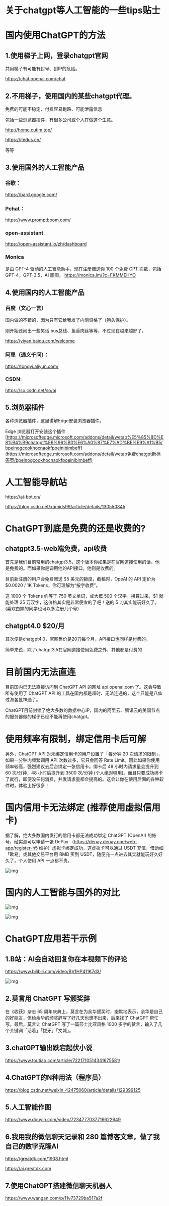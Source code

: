 # 关于chatgpt等人工智能的一些tips贴士

# **国内使用ChatGPT的方法**

## **1.使用梯子上网，登录chatgpt官网**

共用梯子有可能有封号、封IP的危险。

 https://chat.openai.com/chat



## **2.不用梯子，使用国内的某些chatgpt代理。**

免费的可能不稳定、付费容易跑路、可能泄露信息

包括一些浏览器插件，有很多公司或个人在做这个生意。

http://home.cutim.top/

https://itedus.cn/

等等



## **3.使用国外的人工智能产品**

### 谷歌： 

https://bard.google.com/

### Pchat：  

https://www.promptboom.com/

### open-assistant

https://open-assistant.io/zh/dashboard

### Monica 

是由 GPT-4 驱动的人工智能助手，现在注册赠送你 100 个免费 GPT 次数，包括 GPT-4，GPT-3.5，AI 画图。 
https://monica.im/?c=FKMMEHYO



 

## **4.使用国内的人工智能产品**

### **百度（文心一言）**

国内做的不错的，因为只有它给我发了内测资格了（狗头保护）。

刚开始还闹出一些笑话 bus总线、鱼香肉丝等等，不过现在越来越好了。

https://yiyan.baidu.com/welcome

### **阿里（通义千问）：**

https://tongyi.aliyun.com/

### **CSDN:**

https://so.csdn.net/so/ai

##  

## 5.浏览器插件

各种浏览器插件，这里讲解Edge安装浏览器插件。

Edge 浏览器打开安装这个插件
[https://microsoftedge.microsoft.com/addons/detail/wetab%E5%85%8D%E8%B4%B9chatgpt%E6%96%B0%E6%A0%87%E7%AD%BE%E9%A1%B5/bpelnogcookhocnaokfpoeinibimbeff](https://microsoftedge.microsoft.com/addons/detail/wetab免费chatgpt新标签页/bpelnogcookhocnaokfpoeinibimbeff)

# **人工智能导航站**

https://ai-bot.cn/

https://blog.csdn.net/xqmids99/article/details/130550345

 

# **ChatGPT到底是免费的还是收费的?**

## **chatgpt3.5-web端免费，api收费**

首先是我们目前常用的chatgpt3.5，这个版本你如果是在官网道接使用的话，他是免费的。而如果你是调用他的API接口，他则是收费的。

目前新注册的用户会免费赠送 $5 美元的额度，截稿时，OpeAI 的 API 定价为 $0.0020 / 1K Tokens，你可理解为“按字收费”。

这 1000 个 Tokens 约等于 750 英文单词，或大概 500 个汉字。换算过来，$1 就能处理 25 万汉字，这价格其实是非常便宜的了吧！送的 5 刀其实能玩好久了。(喜欢白嫖的同学也可以多注册几个号)



## **chatgpt4.0 $20/月**

其次便是chatgpt4.0，官网售价是20刀每个月，API接口也同样是付费的。

简单来说，除了chatgpt3.5在官网道接使用免费之外，其他都是付费的 

# **目前国内无法直连**



目前国内已无法直接访问到 ChatGPT API 的网址 api.openai.com 了。这会导致所有使用了 ChatGPT API 的工具在国内都是超时、无法连通的，这个只能是八仙过海各显神通了。

ChatGPT目前封锁了绝大多数的数据中心IP，国内的阿里云、腾讯云的美国节点的服务器做的梯子已经不能再使用chatgpt。

#  **使用频率有限制，绑定信用卡后可解**

另外，ChatGPT API 对未绑定信用卡的用户设置了「每分钟 20 次请求的限制」，如果一分钟内频繁调用 API 次数过多，它只会回答 Rate Limit。因此如果你使用频率较高，强烈建议去后台绑定一张信用卡。绑卡后 48 小时内请求量会提升到 60 次/分钟，48 小时后提升到 3500 次/分钟 (个人绝对够用)。而且只要成功绑卡了就行，即便没任何消费，并发请求量都会提高的。这会让你在使用后面的各种软件时，体验上好很多！

 

# **国内信用卡无法绑定 (推荐使用虚拟信用卡)**

据了解，绝大多数国内发行的信用卡都无法成功绑定 ChatGPT (OpenAI) 的帐号，经实测可以申请一张 DePay （https://depay.depay.one/web-app/register-h5 维护）虚拟卡绑定成功，这虚拟卡可以通过 USDT 充值，借助如「欧易」或其他交易平台用 RMB 买到 USDT，随便充一点进去其实就能玩好久好久了，个人使用 API 一点都不贵。

![img](https://imgoss.xgss.net/picgo/chatgpts1-wps1.jpg?aliyun) 

 

# **国内的人工智能与国外的对比**

![img](https://imgoss.xgss.net/picgo/chatgpts1-wps2.jpg?aliyun) 

 

![img](https://imgoss.xgss.net/picgo/chatgpts1-wps3.jpg?aliyun) 

 

# **ChatGPT应用若干示例**

## **1.B站：AI会自动回复你在本视频下的评论**

https://www.bilibili.com/video/BV1HP411K7d3/

![img](https://imgoss.xgss.net/picgo/chatgpts1-wps4.jpg?aliyun) 

 

 

## **2.莫言用 ChatGPT 写颁奖辞**

在《收获》杂志 65 周年庆典上，莫言在为余华颁奖时，幽默地表示，余华是自己的好朋友，但给余华的颁奖辞写了好几天也想不出来，后来找了 ChatGPT 帮忙写。最后，莫言让 ChatGPT 写了一篇莎士比亚风格 1000 多字的赞言，输入了几个关键词「活着」「拔牙」「文城」。

 

## **3.chatGPT输出跌宕起伏小说**

https://www.toutiao.com/article/7221710514341675581/

 

## **4.ChatGPT的N种用法（程序员）**

https://blog.csdn.net/weixin_42475060/article/details/129399125

 

## **5.人工智能作图**

https://www.douyin.com/video/7234777037716622649



## 6.我用我的微信聊天记录和 280 篇博客文章，做了我自己的数字克隆AI

https://greatdk.com/1908.html

https://ai.greatdk.com



## 7.使用ChatGPT搭建微信聊天机器人

https://www.wangan.com/p/11v73729ba517a2f

 

 

 